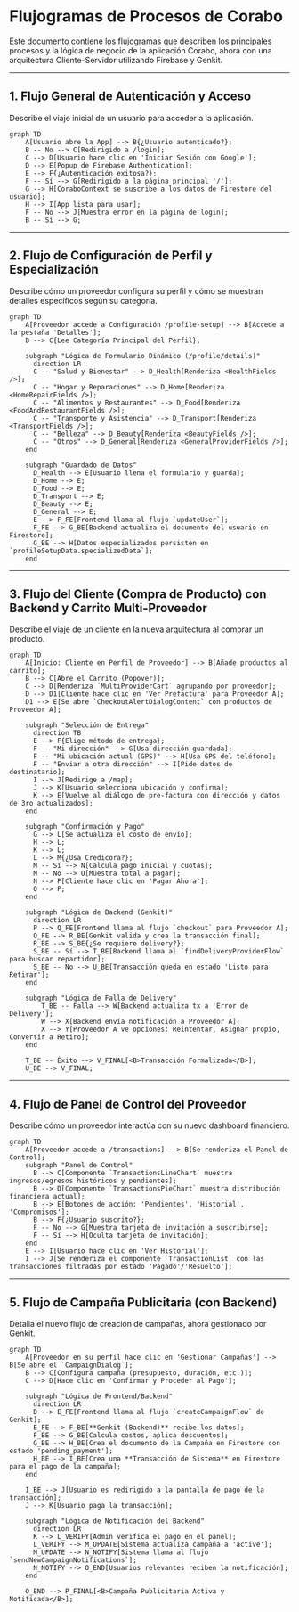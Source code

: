 # Flujogramas de Procesos de Corabo

Este documento contiene los flujogramas que describen los principales procesos y la lógica de negocio de la aplicación Corabo, ahora con una arquitectura Cliente-Servidor utilizando Firebase y Genkit.

---

## 1. Flujo General de Autenticación y Acceso

Describe el viaje inicial de un usuario para acceder a la aplicación.

```mermaid
graph TD
    A[Usuario abre la App] --> B{¿Usuario autenticado?};
    B -- No --> C[Redirigido a /login];
    C --> D[Usuario hace clic en 'Iniciar Sesión con Google'];
    D --> E[Popup de Firebase Authentication];
    E --> F{¿Autenticación exitosa?};
    F -- Sí --> G[Redirigido a la página principal '/'];
    G --> H[CoraboContext se suscribe a los datos de Firestore del usuario];
    H --> I[App lista para usar];
    F -- No --> J[Muestra error en la página de login];
    B -- Sí --> G;
```

---

## 2. Flujo de Configuración de Perfil y Especialización

Describe cómo un proveedor configura su perfil y cómo se muestran detalles específicos según su categoría.

```mermaid
graph TD
    A[Proveedor accede a Configuración /profile-setup] --> B[Accede a la pestaña 'Detalles'];
    B --> C{Lee Categoría Principal del Perfil};
    
    subgraph "Lógica de Formulario Dinámico (/profile/details)"
      direction LR
      C -- "Salud y Bienestar" --> D_Health[Renderiza <HealthFields />];
      C -- "Hogar y Reparaciones" --> D_Home[Renderiza <HomeRepairFields />];
      C -- "Alimentos y Restaurantes" --> D_Food[Renderiza <FoodAndRestaurantFields />];
      C -- "Transporte y Asistencia" --> D_Transport[Renderiza <TransportFields />];
      C -- "Belleza" --> D_Beauty[Renderiza <BeautyFields />];
      C -- "Otros" --> D_General[Renderiza <GeneralProviderFields />];
    end
    
    subgraph "Guardado de Datos"
      D_Health --> E[Usuario llena el formulario y guarda];
      D_Home --> E;
      D_Food --> E;
      D_Transport --> E;
      D_Beauty --> E;
      D_General --> E;
      E --> F_FE[Frontend llama al flujo `updateUser`];
      F_FE --> G_BE[Backend actualiza el documento del usuario en Firestore];
      G_BE --> H[Datos especializados persisten en `profileSetupData.specializedData`];
    end
```


---

## 3. Flujo del Cliente (Compra de Producto) con Backend y Carrito Multi-Proveedor

Describe el viaje de un cliente en la nueva arquitectura al comprar un producto.

```mermaid
graph TD
    A[Inicio: Cliente en Perfil de Proveedor] --> B[Añade productos al carrito];
    B --> C[Abre el Carrito (Popover)];
    C --> D[Renderiza `MultiProviderCart` agrupando por proveedor];
    D --> D1[Cliente hace clic en 'Ver Prefactura' para Proveedor A];
    D1 --> E[Se abre `CheckoutAlertDialogContent` con productos de Proveedor A];
    
    subgraph "Selección de Entrega"
      direction TB
      E --> F{Elige método de entrega};
      F -- "Mi dirección" --> G[Usa dirección guardada];
      F -- "Mi ubicación actual (GPS)" --> H[Usa GPS del teléfono];
      F -- "Enviar a otra dirección" --> I[Pide datos de destinatario];
      I --> J[Redirige a /map];
      J --> K[Usuario selecciona ubicación y confirma];
      K --> E[Vuelve al diálogo de pre-factura con dirección y datos de 3ro actualizados];
    end
    
    subgraph "Confirmación y Pago"
      G --> L[Se actualiza el costo de envío];
      H --> L;
      K --> L;
      L --> M{¿Usa Credicora?};
      M -- Sí --> N[Calcula pago inicial y cuotas];
      M -- No --> O[Muestra total a pagar];
      N --> P[Cliente hace clic en 'Pagar Ahora'];
      O --> P;
    end

    subgraph "Lógica de Backend (Genkit)"
      direction LR
      P --> Q_FE[Frontend llama al flujo `checkout` para Proveedor A];
      Q_FE --> R_BE[Genkit valida y crea la transacción final];
      R_BE --> S_BE{¿Se requiere delivery?};
      S_BE -- Sí --> T_BE[Backend llama al `findDeliveryProviderFlow` para buscar repartidor];
      S_BE -- No --> U_BE[Transacción queda en estado 'Listo para Retirar'];
    end
    
    subgraph "Lógica de Falla de Delivery"
        T_BE -- Falla --> W[Backend actualiza tx a 'Error de Delivery'];
        W --> X[Backend envía notificación a Proveedor A];
        X --> Y[Proveedor A ve opciones: Reintentar, Asignar propio, Convertir a Retiro];
    end
    
    T_BE -- Éxito --> V_FINAL[<B>Transacción Formalizada</B>];
    U_BE --> V_FINAL;

```

---

## 4. Flujo de Panel de Control del Proveedor

Describe cómo un proveedor interactúa con su nuevo dashboard financiero.

```mermaid
graph TD
    A[Proveedor accede a /transactions] --> B[Se renderiza el Panel de Control];
    subgraph "Panel de Control"
      B --> C[Componente `TransactionsLineChart` muestra ingresos/egresos históricos y pendientes];
      B --> D[Componente `TransactionsPieChart` muestra distribución financiera actual];
      B --> E[Botones de acción: 'Pendientes', 'Historial', 'Compromisos'];
      B --> F{¿Usuario suscrito?};
      F -- No --> G[Muestra tarjeta de invitación a suscribirse];
      F -- Sí --> H[Oculta tarjeta de invitación];
    end
    E --> I[Usuario hace clic en 'Ver Historial'];
    I --> J[Se renderiza el componente `TransactionList` con las transacciones filtradas por estado 'Pagado'/'Resuelto'];
```


---

## 5. Flujo de Campaña Publicitaria (con Backend)

Detalla el nuevo flujo de creación de campañas, ahora gestionado por Genkit.

```mermaid
graph TD
    A[Proveedor en su perfil hace clic en 'Gestionar Campañas'] --> B[Se abre el `CampaignDialog`];
    B --> C[Configura campaña (presupuesto, duración, etc.)];
    C --> D[Hace clic en 'Confirmar y Proceder al Pago'];
    
    subgraph "Lógica de Frontend/Backend"
      direction LR
      D --> E_FE[Frontend llama al flujo `createCampaignFlow` de Genkit];
      E_FE --> F_BE[**Genkit (Backend)** recibe los datos];
      F_BE --> G_BE[Calcula costos, aplica descuentos];
      G_BE --> H_BE[Crea el documento de la Campaña en Firestore con estado 'pending_payment'];
      H_BE --> I_BE[Crea una **Transacción de Sistema** en Firestore para el pago de la campaña];
    end

    I_BE --> J[Usuario es redirigido a la pantalla de pago de la transacción];
    J --> K[Usuario paga la transacción];
    
    subgraph "Lógica de Notificación del Backend"
      direction LR
      K --> L_VERIFY[Admin verifica el pago en el panel];
      L_VERIFY --> M_UPDATE[Sistema actualiza campaña a 'active'];
      M_UPDATE --> N_NOTIFY[Sistema llama al flujo `sendNewCampaignNotifications`];
      N_NOTIFY --> O_END[Usuarios relevantes reciben la notificación];
    end
    
    O_END --> P_FINAL[<B>Campaña Publicitaria Activa y Notificada</B>];

```
